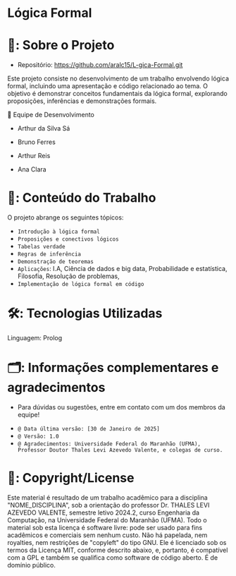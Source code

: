 # Lógica Formal

# 📌: Sobre o Projeto

* Repositório: https://github.com/aralc15/L-gica-Formal.git

Este projeto consiste no desenvolvimento de um trabalho envolvendo lógica formal, incluindo uma apresentação e código relacionado ao tema. O objetivo é demonstrar conceitos fundamentais da lógica formal, explorando proposições, inferências e demonstrações formais.

👥 Equipe de Desenvolvimento

* Arthur da Silva Sá

* Bruno Ferres

* Arthur Reis

* Ana Clara

# 📖: Conteúdo do Trabalho

O projeto abrange os seguintes tópicos:

- `Introdução à lógica formal`
- `Proposições e conectivos lógicos`
- `Tabelas verdade`
- `Regras de inferência`
- `Demonstração de teoremas`
- `Aplicações`: I.A, Ciência de dados e big data, Probabilidade e estatística, Filosofia, Resolução de problemas, 
- `Implementação de lógica formal em código`

# 🛠: Tecnologias Utilizadas

Linguagem: Prolog

# 🗂️: Informações complementares e agradecimentos

* Para dúvidas ou sugestões, entre em contato com um dos membros da equipe!

- `@ Data última versão: [30 de Janeiro de 2025]`
- `@ Versão: 1.0`
- `@ Agradecimentos: Universidade Federal do Maranhão (UFMA), Professor Doutor Thales Levi Azevedo Valente, e colegas de curso.`

# 📄: Copyright/License

Este material é resultado de um trabalho acadêmico para a disciplina "NOME_DISCIPLINA", sob a orientação do professor Dr. THALES LEVI AZEVEDO VALENTE, semestre letivo 2024.2, curso Engenharia da Computação, na Universidade Federal do Maranhão (UFMA). 
Todo o material sob esta licença é software livre: pode ser usado para fins acadêmicos e comerciais sem nenhum custo. Não há papelada, nem royalties, nem restrições de "copyleft" do tipo GNU. Ele é licenciado sob os termos da Licença MIT, 
conforme descrito abaixo, e, portanto, é compatível com a GPL e também se qualifica como software de código aberto. É de domínio público.
